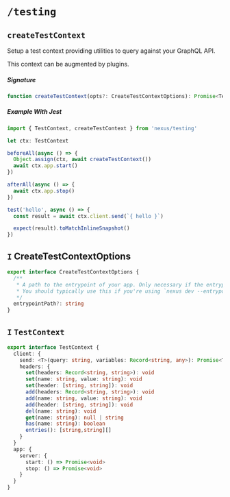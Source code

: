# `/testing`

## `createTestContext`

Setup a test context providing utilities to query against your GraphQL API.

This context can be augmented by plugins.

##### Signature

```ts
function createTestContext(opts?: CreateTestContextOptions): Promise<TestContext>
```

##### Example With Jest

```ts
import { TestContext, createTestContext } from 'nexus/testing'

let ctx: TestContext

beforeAll(async () => {
  Object.assign(ctx, await createTestContext())
  await ctx.app.start()
})

afterAll(async () => {
  await ctx.app.stop()
})

test('hello', async () => {
  const result = await ctx.client.send(`{ hello }`)

  expect(result).toMatchInlineSnapshot()
})
```

## `I` CreateTestContextOptions

```ts
export interface CreateTestContextOptions {
  /**
   * A path to the entrypoint of your app. Only necessary if the entrypoint falls outside of Nexus convention.
   * You should typically use this if you're using `nexus dev --entrypoint` or `nexus build --entrypoint`.
   */
  entrypointPath?: string
}
```

## `I` `TestContext`

```ts
export interface TestContext {
  client: {
    send: <T>(query: string, variables: Record<string, any>): Promise<T>
    headers: {
      set(headers: Record<string, string>): void
      set(name: string, value: string): void
      set(header: [string, string]): void
      add(headers: Record<string, string>): void
      add(name: string, value: string): void
      add(header: [string, string]): void
      del(name: string): void
      get(name: string): null | string
      has(name: string): boolean
      entries(): [string,string][]
    }
  }
  app: {
    server: {
      start: () => Promise<void>
      stop: () => Promise<void>
    }
  }
}
```
